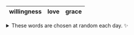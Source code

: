 <!-- word_basket start -->
| willingness | love | grace |
| :---------: | :--: | :---: |

<details>
  <summary>These words are chosen at random each day. ✨</summary>
  Take a look inside this repo to see how that works.
</details>
<!-- word_basket end -->
